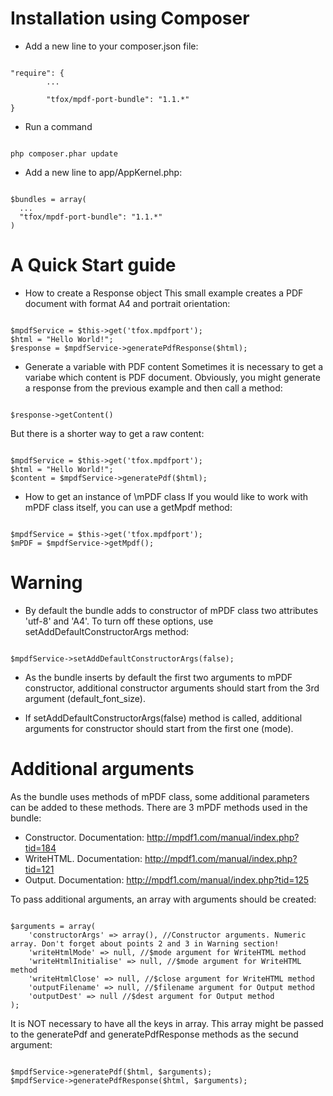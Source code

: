  Installation using Composer
==============================================
* Add a new line to your composer.json file:
<pre><code>
"require": {
		...
        
        "tfox/mpdf-port-bundle": "1.1.*"
}
</code></pre>

* Run a command
<pre><code>
php composer.phar update
</code></pre>

* Add a new line to app/AppKernel.php:
<pre><code>
$bundles = array(
  ...
  "tfox/mpdf-port-bundle": "1.1.*"
)
</code></pre>



 A Quick Start guide
==============================================
* How to create a Response object
This small example creates a PDF document with format A4 and portrait orientation:
<pre><code>
$mpdfService = $this->get('tfox.mpdfport');
$html = "<html><head></head><body>Hello World!</body></html>";
$response = $mpdfService->generatePdfResponse($html);
</code></pre>

* Generate a variable with PDF content
Sometimes it is necessary to get a variabe which content is PDF document. Obviously, you might generate a response from the previous example and then call a method:
<pre><code>
$response->getContent()
</code></pre>
But there is a shorter way to get a raw content:
<pre><code>
$mpdfService = $this->get('tfox.mpdfport');
$html = "<html><head></head><body>Hello World!</body></html>";
$content = $mpdfService->generatePdf($html);
</code></pre>

* How to get an instance of \mPDF class
If you would like to work with mPDF class itself, you can use a getMpdf method:
<pre><code>
$mpdfService = $this->get('tfox.mpdfport');
$mPDF = $mpdfService->getMpdf();
</code></pre>



Warning
==============================================
* By default the bundle adds to constructor of mPDF class two attributes 'utf-8' and 'A4'. To turn off these options, use setAddDefaultConstructorArgs method:
<pre><code>
$mpdfService->setAddDefaultConstructorArgs(false);
</code></pre>

* As the bundle inserts by default the first two arguments to mPDF constructor, additional constructor arguments should start from the 3rd argument (default_font_size).

* If setAddDefaultConstructorArgs(false) method is called, additional arguments for constructor should start from the first one (mode).



 Additional arguments
==============================================
As the bundle uses methods of mPDF class, some additional parameters can be added to these methods. There are 3 mPDF methods used in the bundle:
* Constructor. Documentation: http://mpdf1.com/manual/index.php?tid=184
* WriteHTML. Documentation:  http://mpdf1.com/manual/index.php?tid=121
* Output. Documentation:  http://mpdf1.com/manual/index.php?tid=125

To pass additional arguments, an array with arguments should be created:
<pre><code>
$arguments = array(
	'constructorArgs' => array(), //Constructor arguments. Numeric array. Don't forget about points 2 and 3 in Warning section!
	'writeHtmlMode' => null, //$mode argument for WriteHTML method
	'writeHtmlInitialise' => null, //$mode argument for WriteHTML method
	'writeHtmlClose' => null, //$close argument for WriteHTML method
	'outputFilename' => null, //$filename argument for Output method
	'outputDest' => null //$dest argument for Output method
);
</code></pre>
It is NOT necessary to have all the keys in array.
This array might be passed to the generatePdf and generatePdfResponse methods as the secund argument:
<pre><code>
$mpdfService->generatePdf($html, $arguments);
$mpdfService->generatePdfResponse($html, $arguments);
</code></pre>
